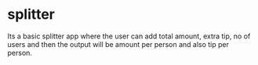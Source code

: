 # splitter
Its a basic splitter app where the user can add total amount, extra tip, no of users and then the output will be amount per person and also tip per person.
